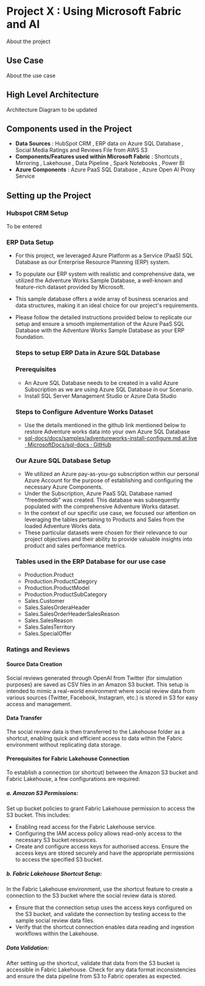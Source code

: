 
# Project X : Using Microsoft Fabric and AI

About the project 


## Use Case

About the use case

## High Level Architecture

Architecture Diagram to be updated


## Components used in the Project

* **Data Sources** : HubSpot CRM , ERP data on Azure SQL Database , Social Media Ratings and Reviews File from AWS S3
* **Components/Features used within Microsoft Fabric** : Shortcuts , Mirroring , Lakehouse , Data Pipeline , Spark Notebooks , Power BI
* **Azure Components** : Azure PaaS SQL Database , Azure Open AI Proxy Service


## Setting up the Project

### Hubspot CRM Setup

To be entered

### ERP Data Setup

- For this project, we leveraged Azure Platform as a Service (PaaS) SQL Database as our Enterprise Resource Planning (ERP) system.
- To populate our ERP system with realistic and comprehensive data, we utilized the Adventure Works Sample Database, a well-known and feature-rich dataset provided by Microsoft.
- This sample database offers a wide array of business scenarios and data structures, making it an ideal choice for our project's requirements.
- Please follow the detailed instructions provided below to replicate our setup and ensure a smooth implementation of the Azure PaaS SQL Database with the Adventure Works Sample Database as your ERP foundation.

    ### **Steps to setup ERP Data in Azure SQL Database**

    ### **Prerequisites**
    - An Azure SQL Database needs to be created in a valid Azure Subscription as we are using Azure SQL Database in our Scenario. 
    - Install SQL Server Management Studio or Azure Data Studio

    ### **Steps to Configure Adventure Works Dataset**
    - Use the details mentioned in the github link mentioned below to restore Adventure works data into your own Azure SQL Database
    - [sql-docs/docs/samples/adventureworks-install-configure.md at live · MicrosoftDocs/sql-docs · GitHub](https://github.com/MicrosoftDocs/sql-docs/blob/live/docs/samples/adventureworks-install-configure.md)

    ### **Our Azure SQL Database Setup**
    - We utilized an Azure pay-as-you-go subscription within our personal Azure Account for the purpose of establishing and configuring the necessary Azure Components.
    - Under the Subscription, Azure PaaS SQL Database named "freedemodb" was created. This database was subsequently populated with the comprehensive Adventure Works dataset.
    - In the context of our specific use case, we focused our attention on leveraging the tables pertaining to Products and Sales from the loaded Adventure Works data. 
    - These particular datasets were chosen for their relevance to our project objectives and their ability to provide valuable insights into product and sales performance metrics.

    ### **Tables used in the ERP Database for our use case**
    - Production.Product
    - Production.ProductCategory
    - Production.ProductModel
    - Production.ProductSubCategory
    - Sales.Customer
    - Sales.SalesOrderaHeader
    - Sales.SalesOrderHeaderSalesReason
    - Sales.SalesReason
    - Sales.SalesTerritory
    - Sales.SpecialOffer

### Ratings and Reviews

#### **Source Data Creation**

Social reviews generated through OpenAI from Twitter (for simulation purposes) are saved as CSV files in an Amazon S3 bucket.
This setup is intended to mimic a real-world environment where social review data from various sources (Twitter, Facebook, Instagram, etc.) is stored in S3 for easy access and management.

#### **Data Transfer**

The social review data is then transferred to the Lakehouse folder as a shortcut, enabling quick and efficient access to data within the Fabric environment without replicating data storage.

#### **Prerequisites for Fabric Lakehouse Connection**

To establish a connection (or shortcut) between the Amazon S3 bucket and Fabric Lakehouse, a few configurations are required:

##### a. Amazon S3 Permissions:

Set up bucket policies to grant Fabric Lakehouse permission to access the S3 bucket. This includes:
- Enabling read access for the Fabric Lakehouse service.
- Configuring the IAM access policy allows read-only access to the necessary S3 bucket resources.
- Create and configure access keys for authorised access. Ensure the access keys are stored securely and have the appropriate permissions to access the specified S3 bucket.

##### b. Fabric Lakehouse Shortcut Setup:

In the Fabric Lakehouse environment, use the shortcut feature to create a connection to the S3 bucket where the social review data is stored.
- Ensure that the connection setup uses the access keys configured on the S3 bucket, and validate the connection by testing access to the sample social review data files.
- Verify that the shortcut connection enables data reading and ingestion workflows within the Lakehouse.

##### Data Validation:

After setting up the shortcut, validate that data from the S3 bucket is accessible in Fabric Lakehouse. Check for any data format inconsistencies and ensure the data pipeline from S3 to Fabric operates as expected.









